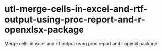 # utl-merge-cells-in-excel-and-rtf-output-using-proc-report-and-r-openxlsx-package
Merge cells in excel and rtf output using proc report and r openxl package 
